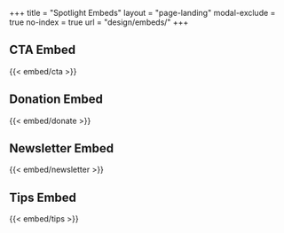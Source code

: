 +++
title = "Spotlight Embeds"
layout = "page-landing"
modal-exclude = true
no-index = true
url = "design/embeds/"
+++

<div class="article-content">

## CTA Embed
{{< embed/cta >}}

## Donation Embed
<div class="demo-embeds">
{{< embed/donate >}}
</div>

## Newsletter Embed
<div class="demo-embeds">
{{< embed/newsletter >}}
</div>

## Tips Embed
{{< embed/tips >}}

</div>


